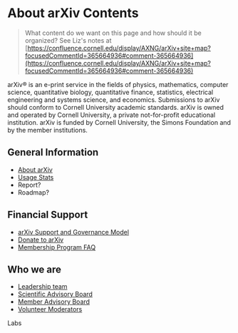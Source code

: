 # About arXiv Contents

> What content do we want on this page and how should it be organized?
> See Liz's notes at [https://confluence.cornell.edu/display/AXNG/arXiv+site+map?focusedCommentId=365664936#comment-365664936](https://confluence.cornell.edu/display/AXNG/arXiv+site+map?focusedCommentId=365664936#comment-365664936)

arXiv® is an e-print service in the fields of physics, mathematics, computer science, quantitative biology, quantitative finance, statistics, electrical engineering and systems science, and economics. Submissions to arXiv should conform to Cornell University academic standards. arXiv is owned and operated by Cornell University, a private not-for-profit educational institution. arXiv is funded by Cornell University, the Simons Foundation and by the member institutions.

## General Information
- [About arXiv](/help/general)
- [Usage Stats](/help/stats)
- Report?
- Roadmap?

## Financial Support
- [arXiv Support and Governance Model](/help/support)
- [Donate to arXiv](/help/donate)
- [Membership Program FAQ](/help/support/faq)

## Who we are
- [Leadership team](leadership-team)
- [Scientific Advisory Board](/help/scientific_ad_board)
- [Member Advisory Board](https://confluence.cornell.edu/display/arxivpub/Member+Advisory+Board)
- [Volunteer Moderators](/moderators)

Labs

